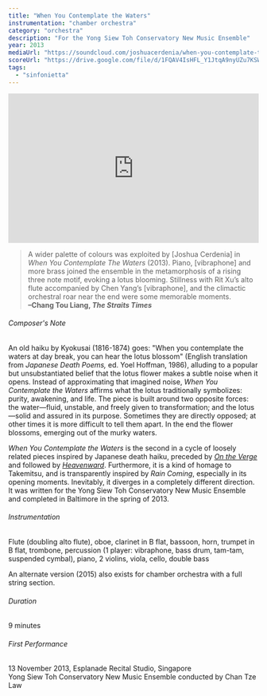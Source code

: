 ```yaml
---
title: "When You Contemplate the Waters"
instrumentation: "chamber orchestra"
category: "orchestra"
description: "For the Yong Siew Toh Conservatory New Music Ensemble"
year: 2013
mediaUrl: "https://soundcloud.com/joshuacerdenia/when-you-contemplate-the"
scoreUrl: "https://drive.google.com/file/d/1FQAV4IsHFL_Y1JtqA9nyUZu7KSWi0ZUd/view?usp=sharing"
tags:
  - "sinfonietta"
---
```


<iframe class="mb-3" src="https://w.soundcloud.com/player/?url=https%3A//api.soundcloud.com/tracks/121204421&amp;auto_play=false&amp;hide_related=false&amp;show_comments=false&amp;show_user=true&amp;show_reposts=false&amp;visual=true" width="100%" height="300" frameborder="no" scrolling="no"></iframe>

>A wider palette of colours was exploited by [Joshua Cerdenia] in _When You Contemplate The Waters_ (2013). Piano, [vibraphone] and more brass joined the ensemble in the metamorphosis of a rising three note motif, evoking a lotus blooming. Stillness with Rit Xu’s alto flute accompanied by Chen Yang’s [vibraphone], and the climactic orchestral roar near the end were some memorable moments.\
**–Chang Tou Liang, _The Straits Times_**

<!--
>... the most impressive and striking new composition I've heard in a long, long time. A most compelling performance.\
**–Kelly Tang, composer**
-->

###### Composer's Note

An old haiku by Kyokusai (1816-1874) goes: "When you contemplate the waters at day break, you can hear the lotus blossom" (English translation from _Japanese Death Poems,_ ed. Yoel Hoffman, 1986), alluding to a popular but unsubstantiated belief that the lotus flower makes a subtle noise when it opens. Instead of approximating that imagined noise, _When You Contemplate the Waters_ affirms what the lotus traditionally symbolizes: purity, awakening, and life. The piece is built around two opposite forces: the water—fluid, unstable, and freely given to transformation; and the lotus—solid and assured in its purpose. Sometimes they are directly opposed; at other times it is more difficult to tell them apart. In the end the flower blossoms, emerging out of the murky waters.

_When You Contemplate the Waters_ is the second in a cycle of loosely related pieces inspired by Japanese death haiku, preceded by [_On the Verge_](/works/on-the-verge) and followed by [_Heavenward_](/works/heavenward). Furthermore, it is a kind of homage to Takemitsu, and is transparently inspired by _Rain Coming_, especially in its opening moments. Inevitably, it diverges in a completely different direction. It was written for the Yong Siew Toh Conservatory New Music Ensemble and completed in Baltimore in the spring of 2013.

###### Instrumentation

Flute (doubling alto flute), oboe, clarinet in B flat, bassoon, horn, trumpet in B flat, trombone, percussion (1 player: vibraphone, bass drum, tam-tam, suspended cymbal), piano, 2 violins, viola, cello, double bass

An alternate version (2015) also exists for chamber orchestra with a full string section.

###### Duration

9 minutes

###### First Performance

13 November 2013, Esplanade Recital Studio, Singapore\
Yong Siew Toh Conservatory New Music Ensemble conducted by Chan Tze Law
